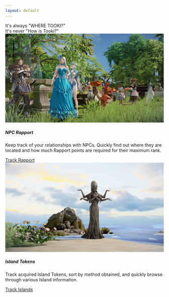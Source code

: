 ```yaml
---
layout: default
---
```


<div class="alert alert-dark" role="alert">
  It's always "WHERE TOOKI?"<br> It's never "How <i>is</i> Tooki?"
</div>

<div class="card-deck">
  <div class="card">
    <img class="card-img-top" src="/assets/group-pose.jpg" alt="Card image cap">
    <div class="card-body">
      <h5 class="card-title">NPC Rapport</h5>
        <p class="card-text">Keep track of your relationships with NPCs. Quickly find out where they are located and how much Rapport points are required for their maximum rank.</p>
        <a href="/guides/rapport" class="btn btn-dark">Track Rapport</a>
    </div>
  </div>
  <div class="card">
    <img class="card-img-top" src="/assets/island-statue.jpg" alt="Card image cap">
    <div class="card-body">
      <h5 class="card-title">Island Tokens</h5>
        <p class="card-text">Track acquired Island Tokens, sort by method obtained, and quickly browse through various Island information.</p>
        <a href="/guides/islands" class="btn btn-dark">Track Islands</a>
    </div>
  </div>
</div>
